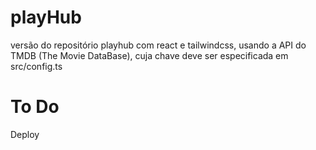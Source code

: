 # playHub

versão do repositório playhub com react e tailwindcss, usando a API do TMDB (The Movie DataBase), cuja chave deve ser especificada em src/config.ts

# To Do

Deploy